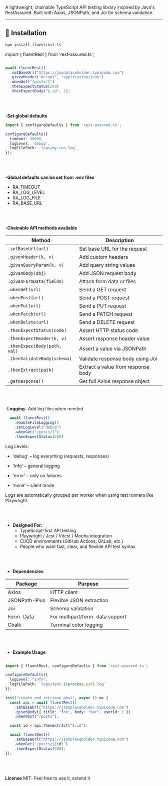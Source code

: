 
A lightweight, chainable TypeScript API testing library inspired by Java's RestAssured. Built with Axios, JSONPath, and Joi for schema validation.


---

## 🚀 Installation

```bash
npm install fluentrest-ts

```
import { fluentRest } from 'rest-assured.ts';

```typescript

await fluentRest()
  .setBaseUrl("https://jsonplaceholder.typicode.com")
  .givenHeader("Accept", "application/json")
  .whenGet("/posts/1")
  .thenExpectStatus(200)
  .thenExpectBody("$.id", 1);

```
<br><br>

-**Set global defaults**
```typescript
import { configureDefaults } from 'rest-assured.ts';

configureDefaults({
  timeout: 30000,
  logLevel: 'debug',
  logFilePath: 'logs/my-run.log',
});

```

<br><br>

-**Global defaults can be set from .env files**
  - RA_TIMEOUT
  - RA_LOG_LEVEL
  - RA_LOG_FILE
  - RA_BASE_URL

<br><br>

-**Chainable API methods available**

| Method                        | Description                              |
|------------------------------|------------------------------------------|
| `.setBaseUrl(url)`           | Set base URL for the request             |
| `.givenHeader(k, v)`         | Add custom headers                       |
| `.givenQueryParam(k, v)`     | Add query string values                  |
| `.givenBody(obj)`            | Add JSON request body                    |
| `.givenFormData(fields)`     | Attach form data or files                |
| `.whenGet(url)`              | Send a GET request                       |
| `.whenPost(url)`             | Send a POST request                      |
| `.whenPut(url)`              | Send a PUT request                       |
| `.whenPatch(url)`            | Send a PATCH request                     |
| `.whenDelete(url)`           | Send a DELETE request                    |
| `.thenExpectStatus(code)`    | Assert HTTP status code                  |
| `.thenExpectHeader(k, v)`    | Assert response header value             |
| `.thenExpectBody(path, val)` | Assert a value via JSONPath              |
| `.thenValidateBody(schema)`  | Validate response body using Joi         |
| `.thenExtract(path)`         | Extract a value from response body       |
| `.getResponse()`             | Get full Axios response object           |


<br><br>

-**Logging-** 
Add log files when needed

```typescript
  await fluentRest()
    .enableFileLogging() 
    .setLogLevel("debug")
    .whenGet("/posts/1")
    .thenExpectStatus(200)
```
Log Levels:
- 'debug' – log everything (requests, responses)

- 'info' – general logging

- 'error' – only on failures

- 'none' – silent mode

Logs are automatically grouped per worker when using test runners like Playwright.


<br><br>
- **Designed For:**
  - TypeScript-first API testing
  - Playwright / Jest / Vitest / Mocha integration
  - CI/CD environments (GitHub Actions, GitLab, etc.)
  - People who want fast, clear, and flexible API test syntax
    
<br><br>
 
- **Dependencies**    

| Package        | Purpose                           |
|----------------|-----------------------------------|
| Axios          | HTTP client                       |
| JSONPath-Plus  | Flexible JSON extraction          |
| Joi            | Schema validation                 |
| Form-Data      | For multipart/form-data support   |
| Chalk          | Terminal color logging            |


<br><br>

- **Example Usage**

```typescript

import { fluentRest, configureDefaults } from 'rest-assured.ts';

configureDefaults({
  logLevel: "info",
  logFilePath: `logs/test-${process.pid}.log`
});

test("create and retrieve post", async () => {
  const api = await fluentRest()
    .setBaseUrl("https://jsonplaceholder.typicode.com")
    .givenBody({ title: "foo", body: "bar", userId: 1 })
    .whenPost("/posts");

  const id = api.thenExtract("$.id");

  await fluentRest()
    .setBaseUrl("https://jsonplaceholder.typicode.com")
    .whenGet(`/posts/${id}`)
    .thenExpectStatus(200);
});

```
<br><br>

**License**
MIT- Feel free to use it, extend it

